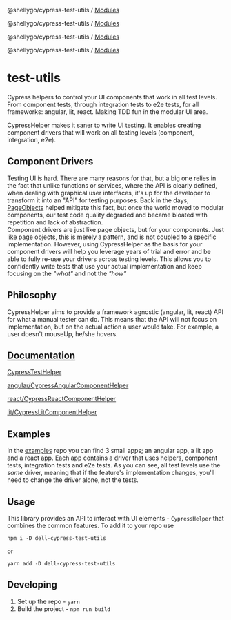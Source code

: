 @shellygo/cypress-test-utils / [Modules](modules.md)

@shellygo/cypress-test-utils / [Modules](modules.md)

@shellygo/cypress-test-utils / [Modules](modules.md)

@shellygo/cypress-test-utils / [Modules](modules.md)

# test-utils
Cypress helpers to control your UI components that work in all test levels. From component tests, through integration tests to e2e tests, for all frameworks: angular, lit, react.
Making TDD fun in the modular UI area.

CypressHelper makes it saner to write UI testing. It enables creating component drivers that will work on all testing levels (component, integration, e2e).

## Component Drivers
Testing UI is hard. There are many reasons for that, but a big one relies in the fact that unlike functions or services, where the API is clearly defined, 
when dealing with graphical user interfaces, it's up for the developer to transform it into an "API" for testing purposes.
Back in the days, [PageObjects](https://martinfowler.com/bliki/PageObject.html) helped mitigate this fact, but once the world moved to modular components, 
our test code quality degraded and became bloated with repetition and lack of abstraction.  
Component drivers are just like page objects, but for your components.
Just like page objects, this is merely a pattern, and is not coupled to a specific implementation.
However, using CypressHelper as the basis for your component drivers will help you leverage years of trial and error and be able to fully re-use your drivers across testing levels.
This allows you to confidently write tests that use your actual implementation and keep focusing on the *"what"* and not the *"how"*

## Philosophy
CypressHelper aims to provide a framework agnostic (angular, lit, react) API for what a manual tester can do. 
This means that the API will not focus on implementation, but on the actual action a user would take.
For example, a user doesn't mouseUp, he/she hovers.

## [Documentation](https://shellydcms.github.io/cypress-test-utils/modules.html)

[CypressTestHelper](https://shellydcms.github.io/cypress-test-utils/classes/CypressHelper.html)

[angular/CypressAngularComponentHelper](https://shellydcms.github.io/cypress-test-utils/classes/CypressAngularComponentHelper.html)

[react/CypressReactComponentHelper](https://shellydcms.github.io/cypress-test-utils/classes/CypressReactComponentHelper.html)

[lit/CypressLitComponentHelper](https://shellydcms.github.io/cypress-test-utils/classes/CypressLitComponentHelper.html)

## Examples
In the [examples](https://github.com/ShellyDCMS/cypress-test-utils-examples/tree/main) repo you can find 3 small apps; an angular app, a lit app and a react app.
Each app contains a driver that uses helpers, component tests, integration tests and e2e tests.
As you can see, all test levels use the *same* driver, meaning that if the feature's implementation changes, you'll need to change the driver alone, not the tests.

## Usage
This library provides an API to interact with UI elements - `CypressHelper` that combines the common features. 
To add it to your repo use

`npm i -D dell-cypress-test-utils`

or

`yarn add -D dell-cypress-test-utils`

## Developing
1. Set up the repo -  `yarn`
2. Build the project - `npm run build`
